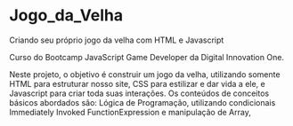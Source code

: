# Jogo_da_Velha
Criando seu próprio jogo da velha com HTML e Javascript


Curso do Bootcamp JavaScript Game Developer da Digital Innovation One. 

Neste projeto, o objetivo é construir um jogo da velha, utilizando somente HTML para estruturar nosso site, CSS para estilizar e dar vida a ele, e Javascript para criar toda suas interações. Os conteúdos de conceitos básicos abordados são: Lógica de Programação, utilizando condicionais Immediately Invoked FunctionExpression e manipulação de Array,  


